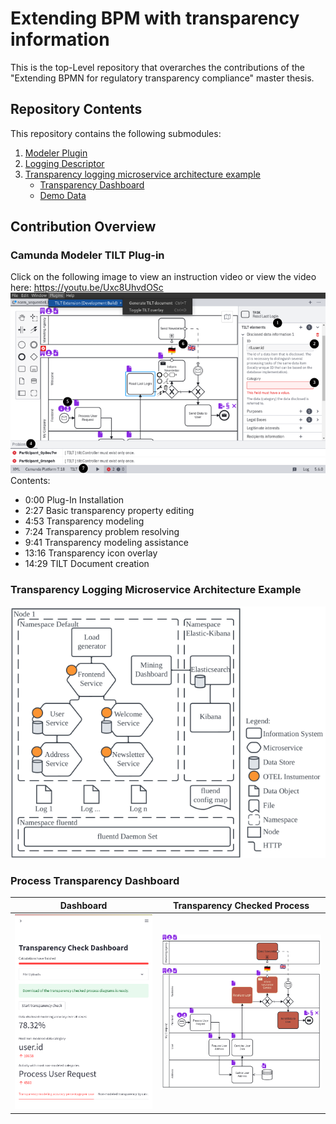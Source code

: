 # Extending BPM with transparency information
This is the top-Level repository that overarches the contributions of the "Extending BPMN for regulatory transparency compliance" master thesis.

## Repository Contents
This repository contains the following submodules:

1. [Modeler Plugin](https://github.com/ciphersmaug/tilt-camunda-plugin/)
2. [Logging Descriptor](https://github.com/ciphersmaug/process_tilt_logger)
3. [Transparency logging microservice architecture example](https://github.com/ciphersmaug/transparency-logging)
    - [Transparency Dashboard](https://github.com/ciphersmaug/transparency-logging/tree/main/src/mining-dashboard)
    - [Demo Data](https://github.com/ciphersmaug/transparency-logging/tree/main/src/mining-dashboard/app/data/)

## Contribution Overview
### Camunda Modeler TILT Plug-in
Click on the following image to view an instruction video or view the video here: https://youtu.be/Uxc8UhvdOSc
[![Watch the video](./img/UI-Overview.png)](https://youtu.be/Uxc8UhvdOSc)
Contents:
- 0:00 Plug-In Installation
- 2:27 Basic transparency property editing
- 4:53 Transparency modeling
- 7:24 Transparency problem resolving
- 9:41 Transparency modeling assistance
- 13:16 Transparency icon overlay
- 14:29 TILT Document creation

### Transparency Logging Microservice Architecture Example
![Architecture overview](./img/Microservice%20Architecture.png)

### Process Transparency Dashboard

|Dashboard|Transparency Checked Process|
|---|---|
|![Transparency Dashboard](./img/dashboard.png)|![Architecture overview](./img/enhanced-normative-process.png)|